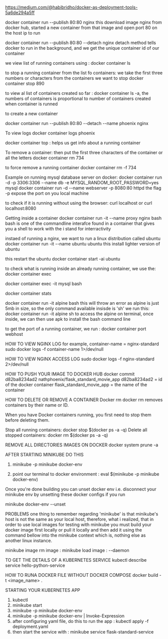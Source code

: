 https://medium.com/@habibridho/docker-as-deployment-tools-5a6de294a5ff

docker container run --publish 80:80 nginx
this download image nginx from docker hub, started a new container from that image and open port 80 on the host ip to run

docker container run --publish 80:80 --detach nginx
detach method tells docker to run in the background, and we get the unique container id of our container

we view list of running containers using :
docker container ls 

to stop a running container from the list fo containers: we take the first three numbers or characters from the containers we want to stop
docker container stop 890

to view al list of containers created so far :
docker container ls -a, the numbers of containers is proportional to number of containers created when container is runned

to create a new container

docker container run --publish 80:80 --detach --name phoenix nginx

To view logs
docker container logs phoenix

docker container top : helps us get info about a running container

To remove a container: then put the first three characters of the container or all the letters
docker container rm 734

to force remove a running container
docker container rm -f 734

Example on running mysql database server on docker:
docker container run -d -p 3306:3306 --name db -e MYSQL_RANDOM_ROOT_PASSWORD=yes mysql
docker container run -d --name webserver -p 8080:80 httpd
the flag -p expose the port on you local machine

to check if it is running without using the browser:
curl localhost or curl localhost:8080

Getting inside a container
docker container run -it --name proxy nginx bash 
bash is one of the commandline interafce found in a container that gives you a shell to work with
the i stand for interractivity

instaed of running a nginx, we want to run a linux distribution called ubuntu
docker container run -it --name ubuntu ubuntu     this install lighter version of ubuntu

this restart the ubuntu 
docker container start -ai ubuntu

to check what is running inside an already running container, we use the:
docker container exec

docker container exec -it mysql bash

docker container stats

docker container run -it alpine bash
this will throw an error as alpine is just 5mb in size, so the only command available insisde is 'sh'
we run this:
docker container run -it alpine sh to access the alpine on terminal,
once inside, we can then use apk to install the bash command line

to get the port of a running container, we run :
docker container port webhost

HOW TO VIEW NGINX LOG
for example, container-name = nginx-standard
sudo docker logs -f container-name 1>/dev/null

HOW TO VIEW NGINX ACCESS LOG 
sudo docker logs -f nginx-standard 2>/dev/null


HOW TO PUSH YOUR IMAGE TO DOCKER HUB
docker commit d82ba8234ad2 nathphoenix/flask_standard_movie_app
d82ba8234ad2 = id of the docker container
flask_standard_movie_app = the name of the container

HOW TO DELETE OR REMOVE A CONTAINER
Docker rm
docker rm removes containers by their name or ID.

When you have Docker containers running, you first need to stop them before deleting them.

Stop all running containers: docker stop $(docker ps -a -q)
Delete all stopped containers: docker rm $(docker ps -a -q)

REMOVE ALL DIRECTORIES IMAGES ON DOCKER
docker system prune -a

AFTER STARTING MINIKUBE DO THIS

1. minikube -p minikube docker-env

2. point our terminal to docker environment : eval $(minikube -p minikube docker-env)

Once you're done building you can unset docker env i.e. disconnect your minikube env by unsetting these docker configs if you run 

minikube docker-env --unset


PROBLEMS
one thing to remember regarding 'minikube' is that minikube's host is not the same as your local host, therefore, 
what i realized, that in order to use local images for testing with minikube you must build your docker image first 
locally or pull it locally and then add it using the command bellow into the minikube context which is, nothing else as another linux instance.

minikube image rm image <image>:<tag>
minikube load image <image>:<tag> --daemon


TO GET THE DETAILS OF A KUBERNETES SERVICE
kubectl describe service hello-python-service

HOW TO RUNA DOCKER FILE WITHOUT DOCKER COMPOSE
docker build -t <image_name> .


STARTING YOUR KUBERNETES APP
1. kubectl
2. minikube start
3. minikube -p minikube docker-env
4. minikube -p minikube docker-env | Invoke-Expression
5. after configuring yaml file, do this to run the app :  kubectl apply -f deployment.yaml
6. then start the service with :  minikube service flask-standard-service







